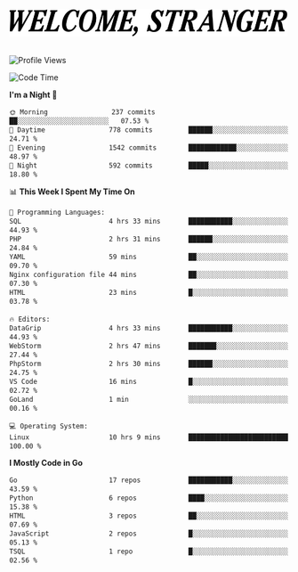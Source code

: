<div>
  <picture>
    <source media="(prefers-color-scheme: dark)" srcset="./headers/welcome_white.png">
    <img alt="WELCOME, STRANGER" src="./headers/welcome.png" width="500">
  </picture>
</div>

<br>

![Profile Views](https://komarev.com/ghpvc/?username=darleet&color=blue)

<!--START_SECTION:waka-->
![Code Time](http://img.shields.io/badge/Code%20Time-926%20hrs%2045%20mins-blue)

**I'm a Night 🦉** 

```text
🌞 Morning                237 commits         ██░░░░░░░░░░░░░░░░░░░░░░░   07.53 % 
🌆 Daytime                778 commits         ██████░░░░░░░░░░░░░░░░░░░   24.71 % 
🌃 Evening                1542 commits        ████████████░░░░░░░░░░░░░   48.97 % 
🌙 Night                  592 commits         █████░░░░░░░░░░░░░░░░░░░░   18.80 % 
```


📊 **This Week I Spent My Time On** 

```text
💬 Programming Languages: 
SQL                      4 hrs 33 mins       ███████████░░░░░░░░░░░░░░   44.93 % 
PHP                      2 hrs 31 mins       ██████░░░░░░░░░░░░░░░░░░░   24.84 % 
YAML                     59 mins             ██░░░░░░░░░░░░░░░░░░░░░░░   09.70 % 
Nginx configuration file 44 mins             ██░░░░░░░░░░░░░░░░░░░░░░░   07.30 % 
HTML                     23 mins             █░░░░░░░░░░░░░░░░░░░░░░░░   03.78 % 

🔥 Editors: 
DataGrip                 4 hrs 33 mins       ███████████░░░░░░░░░░░░░░   44.93 % 
WebStorm                 2 hrs 47 mins       ███████░░░░░░░░░░░░░░░░░░   27.44 % 
PhpStorm                 2 hrs 30 mins       ██████░░░░░░░░░░░░░░░░░░░   24.75 % 
VS Code                  16 mins             █░░░░░░░░░░░░░░░░░░░░░░░░   02.72 % 
GoLand                   1 min               ░░░░░░░░░░░░░░░░░░░░░░░░░   00.16 % 

💻 Operating System: 
Linux                    10 hrs 9 mins       █████████████████████████   100.00 % 
```

**I Mostly Code in Go** 

```text
Go                       17 repos            ███████████░░░░░░░░░░░░░░   43.59 % 
Python                   6 repos             ████░░░░░░░░░░░░░░░░░░░░░   15.38 % 
HTML                     3 repos             ██░░░░░░░░░░░░░░░░░░░░░░░   07.69 % 
JavaScript               2 repos             █░░░░░░░░░░░░░░░░░░░░░░░░   05.13 % 
TSQL                     1 repo              █░░░░░░░░░░░░░░░░░░░░░░░░   02.56 % 
```




<!--END_SECTION:waka-->
